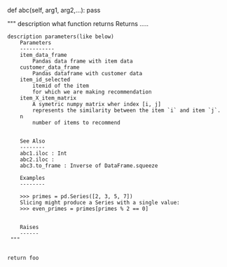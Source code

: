 def abc(self, arg1, arg2,...):
    pass


 """
    description what function returns
    Returns .....
    
    description parameters(like below)
        Parameters
        -----------
        item_data_frame
            Pandas data frame with item data
        customer_data_frame
            Pandas dataframe with customer data
        item_id_selected
            itemid of the item
            for which we are making recommendation
        item_X_item_matrix
            A symetric numpy matrix wher index [i, j]
            represents the similarity between the item `i` and item `j`.
        n
            number of items to recommend
   
           
        See Also
        --------
        abc1.iloc : Int
        abc2.iloc :
        abc3.to_frame : Inverse of DataFrame.squeeze
        
        Examples
        --------
        
        >>> primes = pd.Series([2, 3, 5, 7])
        Slicing might produce a Series with a single value:
        >>> even_primes = primes[primes % 2 == 0]
        
        
        Raises
        ------
     """

   
    return foo
